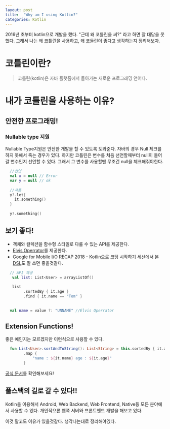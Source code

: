 ```yaml
---
layout: post
title:  "Why am I using Kotlin?"
categories: Kotlin
---
```


2016년 초부터 kotlin으로 개발을 했다. "근데 왜 코틀린을 써?" 라고 하면 잘 대답을 못했다. 
그래서 나는 왜 코틀린을 사용하고, 왜 코들린이 좋다고 생각하는지 정리해보자.

# 코틀린이란?

> 코틀린(kotlin)은 자바 플랫폼에서 돌아가는 새로운 프로그래밍 언어다.

# 내가 코틀린을 사용하는 이유?

## 안전한 프로그래밍!

### Nullable type 지원
Nullable Type지원은 안전한 개발을 할 수 있도록 도와준다. 자바의 경우 Null 체크를 하지 못해서 죽는 경우가 있다. 하지만 코틀린은 변수를 처음 선언할때부터 null이 들어갈 변수인지 선언할 수 있다. 그래서 그 변수를 사용할땐 무조건 null을 체크해줘야한다. 

```kotlin
  //선언
  val x = null // Error
  var y = null // ok
  
  //사용
  y?.let{
    it.something()
  }
  
  y?.something()
```

## 보기 좋다!
- 객체와 컬렉션을 함수형 스타일로 다룰 수 있는 API를 제공한다.
- [Elvis Operrator](https://kotlinlang.org/docs/reference/null-safety.html#elvis-operator)를 제공한다.
- Google for Mobile I/O RECAP 2018 - Kotlin으로 코딩 시작하기 세선에서 본 [DSL](https://proandroiddev.com/writing-dsls-in-kotlin-part-1-7f5d2193f277)도 잘 쓰면 좋을것같다.
```kotlin
  // API 제공
   val list: List<User> = arrayListOf()
   
   list
        .sortedBy { it.age }
        .find { it.name == "Tom" }
        
  
  val name = value ?: "UNNAME" //Elvis Operrator
```

## Extension Functions!
좋은 예인지는 모르겠지만 이런식으로 사용할 수 있다.

```kotlin
  fun List<User>.sortAndToString(): List<String> = this.sortedBy { it.age }
        .map {
            "name : ${it.name} age : ${it.age}"
        }
```

[공식 문서]((https://kotlinlang.org/docs/reference/extensions.html))를 확인해보세요!

## 풀스택의 길로 갈 수 있다!!
Kotlin을 이용해서 Android, Web Backend, Web Frontend, Native등 모든 분야에서 사용할 수 있다. 개인적으론 웹쪽 서버와 프론트엔드 개발을 해보고 있다.


이것 말고도 이유가 있을것같다. 생각나는대로 정리해야겠다.

